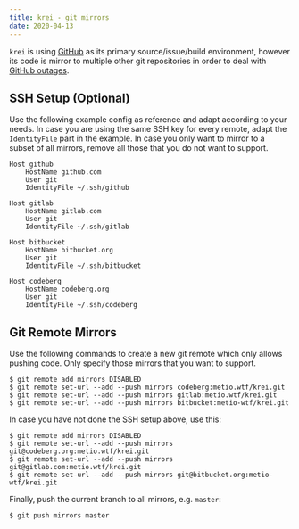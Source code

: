 ```yaml
---
title: krei - git mirrors
date: 2020-04-13
---
```


`krei` is using [GitHub](https://github.com/metio/krei) as its primary source/issue/build environment, however its code is mirror to multiple other git repositories in order to deal with [GitHub outages](https://www.githubstatus.com/).

## SSH Setup (**Optional**)

Use the following example config as reference and adapt according to your needs. In case you are using the same SSH key for every remote, adapt the `IdentityFile` part in the example. In case you only want to mirror to a subset of all mirrors, remove all those that you do not want to support.

```
Host github
    HostName github.com
    User git
    IdentityFile ~/.ssh/github

Host gitlab
    HostName gitlab.com
    User git
    IdentityFile ~/.ssh/gitlab

Host bitbucket
    HostName bitbucket.org
    User git
    IdentityFile ~/.ssh/bitbucket

Host codeberg
    HostName codeberg.org
    User git
    IdentityFile ~/.ssh/codeberg
```

## Git Remote Mirrors

Use the following commands to create a new git remote which only allows pushing code. Only specify those mirrors that you want to support.

```shell script
$ git remote add mirrors DISABLED
$ git remote set-url --add --push mirrors codeberg:metio.wtf/krei.git
$ git remote set-url --add --push mirrors gitlab:metio.wtf/krei.git
$ git remote set-url --add --push mirrors bitbucket:metio-wtf/krei.git
```

In case you have not done the SSH setup above, use this:

```shell script
$ git remote add mirrors DISABLED
$ git remote set-url --add --push mirrors git@codeberg.org:metio.wtf/krei.git
$ git remote set-url --add --push mirrors git@gitlab.com:metio.wtf/krei.git
$ git remote set-url --add --push mirrors git@bitbucket.org:metio-wtf/krei.git
```

Finally, push the current branch to all mirrors, e.g. `master`:

```shell script
$ git push mirrors master
```
